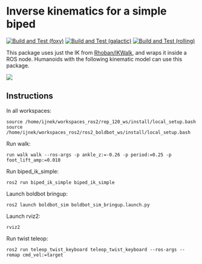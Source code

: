 # Inverse kinematics for a simple biped

[![Build and Test (foxy)](../../actions/workflows/build_and_test_foxy.yaml/badge.svg)](../../actions/workflows/build_and_test_foxy.yaml)
[![Build and Test (galactic)](../../actions/workflows/build_and_test_galactic.yaml/badge.svg)](../../actions/workflows/build_and_test_galactic.yaml)
[![Build and Test (rolling)](../../actions/workflows/build_and_test_rolling.yaml/badge.svg)](../../actions/workflows/build_and_test_rolling.yaml)

This package uses just the IK from [Rhoban/IKWalk](https://github.com/Rhoban/IKWalk), and wraps it inside a ROS node. Humanoids with the following kinematic model can use this package.

![](https://github.com/Rhoban/IKWalk/blob/master/Docs/humanoid.png?raw=true)

## Instructions

In all workspaces:
```
source /home/ijnek/workspaces_ros2/rep_120_ws/install/local_setup.bash
source /home/ijnek/workspaces_ros2/ros2_boldbot_ws/install/local_setup.bash
```

Run walk:
```
run walk walk --ros-args -p ankle_z:=-0.26 -p period:=0.25 -p foot_lift_amp:=0.010
```

Run biped_ik_simple:
```
ros2 run biped_ik_simple biped_ik_simple
```

Launch boldbot bringup:
```
ros2 launch boldbot_sim boldbot_sim_bringup.launch.py
```

Launch rviz2:
```
rviz2
```

Run twist teleop:
```
ros2 run teleop_twist_keyboard teleop_twist_keyboard --ros-args --remap cmd_vel:=target
```
